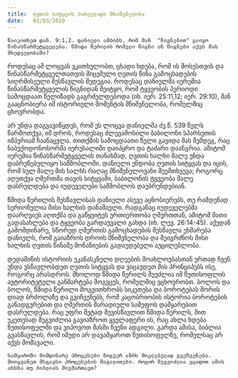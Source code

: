 ```yaml
---
title:  ღვთის სიტყვის პირველადი მნიშვნელობა
date:   01/03/2020
---
```


`წაიკითხეთ დან. 9:1,2. დანიელი ამბობს, რომ მან  "წიგნებით" გაიგო წინასწარმეტყველება. წმიდა წერილის რომელი წიგნი ან წიგნები აქვს მას მხედველობაში?`

როდესაც ამ ლოცვას ვკითხულობთ, ცხადი ხდება, რომ ის მოსესთვის და წინასწარმეტყველთათვის მიცემული ღვთის წინა გამოცხადების სიღრმისეული შესწავლის შედეგია. როდესაც დანიელმა იერემია წინასწარმეტყველის წიგნიდან შეიტყო, რომ ტყვეობის პერიოდი სამოცდაათ წელიწადს გაგრძელდებოდა (იხ. იერ. 25:11,12; იერ. 29:10), მან გააცნობიერა იმ ისტორიული მომენტის მნიშვნელობა, რომელშიც ცხოვრობდა.

არ უნდა დაგვავიწყდეს, რომ ეს ლოცვა დანიელმა ძვ.წ. 539 წელს წარმოთქვა, იმ დროს, როდესაც ძლევამოსილი ბაბილონი სპარსეთის იმპერიამ ჩაანაცვლა. თითქმის სამოცდაათი წელი გავიდა მას შემდეგ, რაც ნაბუქოდონოსორმა იერუსალიმი დაიპყრო და ტაძარი დაანგრია. ამიტომ იერემია წინასწარმეტყველის თანახმად, ღვთის ხალხი მალე უნდა დაბრუნებულიყო სამშობლოში. დანიელი ენდობა ღვთის სიტყვას და იცის, რომ სულ მალე მის ხალხს რაღაც მნიშვნელოვანი შეემთხვევა; როგორც აღუთქვა ღმერთმა თავის სიტყვაში, ბაბილონის ტყვეობა მალე დასრულდება და იუდეველები სამშობლოს დაუბრუნდებიან.

წმიდა წერილის შესწავლისას დანიელი ასევე აცნობიერებს, თუ რამდენად სერიოზულია მისი ხალხის დანაშაული. რადგანაც იუდეველებმა დაარღვიეს აღთქმა და გაწყვიტეს ურთიერთობა ღმერთთან, ამიტომ მათი გადასახლება და ტყვეობა გარდაუვალი გახდა (იხ. ლევ. 26:14-45). აქედან გამომდინარე, სწორედ ღმერთის გამოცხადების შესწავლა ეხმარება დანიელს, რომ გაიაზროს დროის მნიშვნელობა და შეიგრძნოს მისი ხალხის ღვთის წინაშე მონანიების გადაუდებელი აუცილებლობა.

დედამიწის ისტორიის უკანასკნელი დღეების მოახლოებასთან ერთად ჩვენ უნდა ვსწავლობდეთ ღვთის სიტყვას და ვიცავდეთ მის პრინციპებს ისე, როგორც არასდროს. მხოლოდ წმიდა წერილს შეუძლია იმ წუთისოფლის ავტორიტეტული განმარტება მოგვცეს, რომელშიც ვცხოვრობთ. ბოლოს და ბოლოს, წმიდა წერილი მოგვითხრობს სიკეთესა და ბოროტებას შორის დიად ბრძოლაზე და გვიჩვენებს, რომ კაცობრიობის ისტორია ბოროტების განადგურებით და ღმერთის მარადიული სამეფოს დამყარებით დასრულდება. რაც უფრი მეტად შევისწავლით წმიდა წერილს, მით უკეთესად შეგვიძლია გავიაზროთ ყველაფერი ის, რაც ახლა ხდება წუთისოფელში და ვიპოვოთ მასში ჩვენი ადგილი. გარდა ამისა, ბიბლია გვასწავლის, რომ იმედი არ დავამყაროთ წუთისოფელზე, რომელსაც არ აქვს მომავალი.

`სამყაროში მიმდინარე პროცესები ზოგჯერ აზრს მოკლებულად გვეჩვენება. მოიყვანეთ მსგავსი პროცესების მაგალითები. როგორ შეგვიძლია ვცადოთ ამის ახსნა თუ ბიბლიას მივმართავთ?`